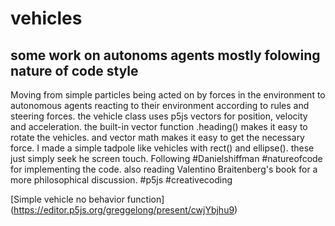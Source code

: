 # vehicles
## some work on autonoms agents mostly folowing nature of code style


Moving from simple particles being acted on by forces in the environment to autonomous agents reacting to their environment according to rules and steering forces. the vehicle class uses p5js vectors for position, velocity and acceleration. the built-in vector function .heading() makes it easy to rotate the vehicles. and vector math makes it easy to get the necessary force. I made a simple tadpole like vehicles with rect() and ellipse(). these just simply seek he screen touch. Following #Danielshiffman #natureofcode for implementing the code. also reading Valentino Braitenberg's book for a more philosophical discussion. #p5js #creativecoding

[Simple vehicle no behavior function] (https://editor.p5js.org/greggelong/present/cwjYbjhu9)
